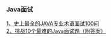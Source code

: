 ### Java面试
[1、史上最全的JAVA专业术语面试100问](https://blog.csdn.net/qq_26465035/article/details/103160711)\
[2、挑战10个最难的Java面试题（附答案）](https://blog.csdn.net/devcloud/article/details/100698417)
